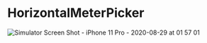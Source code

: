 # HorizontalMeterPicker
![Simulator Screen Shot - iPhone 11 Pro - 2020-08-29 at 01 57 01](https://user-images.githubusercontent.com/40867508/91612438-0a494c80-e99b-11ea-97fc-db75b00ea532.png)

